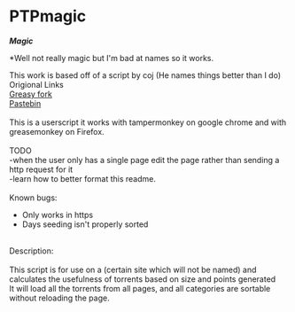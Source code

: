 # PTPmagic
***Magic***

*Well not really magic but I'm bad at names so it works.

This work is based off of a script by coj (He names things better than I do)<br>
Origional Links<br>
<a href="https://greasyfork.org/en/scripts/7498-ptp-average-bp-year-gib">Greasy fork</a><br>
<a href="http://pastebin.com/xYFnCVJa">Pastebin</a><br>
<br>
This is a userscript it works with tampermonkey on google chrome and with greasemonkey on Firefox.<br>
<br>
TODO<br>
-when the user only has a single page edit the page rather than sending a http request for it<br>
-learn how to better format this readme.
<br><br>
Known bugs:<br>
- Only works in https<br>
- Days seeding isn't properly sorted <br>
<br>
Description:<br>
<br>
This script is for use on a (certain site which will not be named) and calculates the usefulness of torrents based on size and points generated<br>
It will load all the torrents from all pages, and all categories are sortable without reloading the page.<br>
